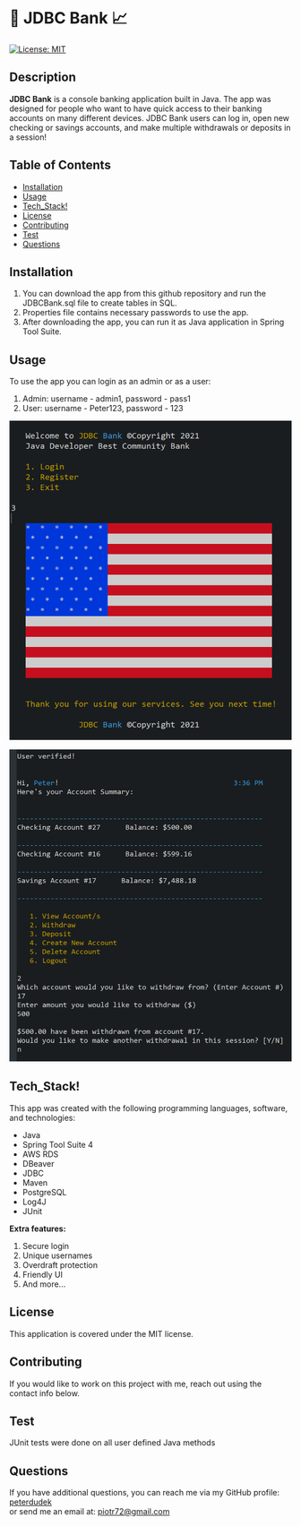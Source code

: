 
# 🤑 JDBC Bank :chart_with_upwards_trend:
[![License: MIT](https://img.shields.io/badge/License-MIT-yellow.svg)](https://opensource.org/licenses/MIT)

## Description
__JDBC Bank__ is a console banking application built in Java. The app was designed for people who want to have quick access to their banking accounts on many different devices. JDBC Bank users can log in, open new checking or savings accounts, and make multiple withdrawals or deposits in a session!

## Table of Contents
* [Installation](#Installation)
* [Usage](#Usage)
* [Tech_Stack!](#Tech_Stack!)
* [License](#License)
* [Contributing](#Contributing)
* [Test](#Test)
* [Questions](#Questions)

## Installation

1. You can download the app from this github repository and run the JDBCBank.sql file to create tables in SQL.
2. Properties file contains necessary passwords to use the app.
3. After downloading the app, you can run it as Java application in Spring Tool Suite.




## Usage
To use the app you can login as an admin or as a user:
1. Admin: username - admin1, password - pass1
2. User: username - Peter123, password - 123


<p align="center">
<img src="./src/main/resources/screen1.png"/>
</p>


<p align="center">
<img src="./src/main/resources/screen2.png"/>
</p>


## Tech_Stack!
This app was created with the following programming languages, software, and technologies:
- Java
- Spring Tool Suite 4
- AWS RDS
- DBeaver
- JDBC
- Maven
- PostgreSQL
- Log4J
- JUnit

__Extra features:__
1. Secure login
2. Unique usernames
3. Overdraft protection
4. Friendly UI
5. And more...


## License
This application is covered under the MIT license.

## Contributing
If you would like to work on this project with me, reach out using the contact info below.

## Test
JUnit tests were done on all user defined Java methods

## Questions
If you have additional questions, you can reach me via my GitHub profile: [peterdudek](https://github.com/peterdudek)<br/>
or send me an email at: piotr72@gmail.com
